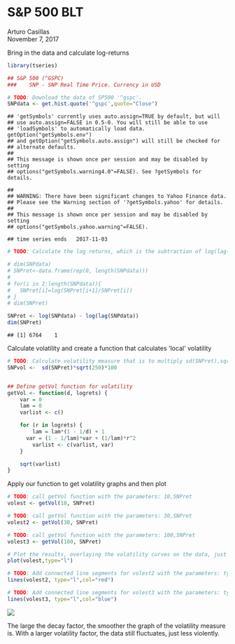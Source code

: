 # S&P 500 BLT
Arturo Casillas  
November 7, 2017  

Bring in the data and calculate log-returns


```r
library(tseries)

## S&P 500 (^GSPC)
###    SNP - SNP Real Time Price. Currency in USD

# TODO: Download the data of SP500 '^gspc'.
SNPdata <- get.hist.quote('^gspc',quote="Close")
```

```
## 'getSymbols' currently uses auto.assign=TRUE by default, but will
## use auto.assign=FALSE in 0.5-0. You will still be able to use
## 'loadSymbols' to automatically load data. getOption("getSymbols.env")
## and getOption("getSymbols.auto.assign") will still be checked for
## alternate defaults.
## 
## This message is shown once per session and may be disabled by setting 
## options("getSymbols.warning4.0"=FALSE). See ?getSymbols for details.
```

```
## 
## WARNING: There have been significant changes to Yahoo Finance data.
## Please see the Warning section of '?getSymbols.yahoo' for details.
## 
## This message is shown once per session and may be disabled by setting
## options("getSymbols.yahoo.warning"=FALSE).
```

```
## time series ends   2017-11-03
```

```r
# TODO: Calculate the log returns, which is the subtraction of log(lag(SNPdata)) and log(SNPdata)

# dim(SNPdata)
# SNPret<-data.frame(rep(0, length(SNPdata)))
# 
# for(i in 2:length(SNPdata)){
#   SNPret[i]=log(SNPret[i+1]/SNPret[i])
# }
# dim(SNPret)

SNPret <- log(SNPdata) - log(lag(SNPdata))
dim(SNPret)
```

```
## [1] 6764    1
```

Calculate volatility and create a function that calculates 'local' volatility


```r
# TODO: Calculate volatility measure that is to multiply sd(SNPret),sqrt(250), 100
SNPvol <-  sd(SNPret)*sqrt(250)*100


## Define getVol function for volatility
getVol <- function(d, logrets) {
	var = 0
	lam = 0
	varlist <- c()

	for (r in logrets) {
		lam = lam*(1 - 1/d) + 1
	  var = (1 - 1/lam)*var + (1/lam)*r^2
		varlist <- c(varlist, var)
	}

	sqrt(varlist)
}
```

Apply our function to get volatility graphs and then plot


```r
# TODO: call getVol function with the parameters: 10,SNPret
volest <- getVol(10, SNPret)

# TODO: call getVol function with the parameters: 30,SNPret
volest2 <- getVol(30, SNPret)

# TODO: call getVol function with the parameters: 100,SNPret
volest3 <- getVol(100, SNPret)

# Plot the results, overlaying the volatility curves on the data, just as was done in the S&P example.
plot(volest,type="l")

# TODO: Add connected line segments for volest2 with the parameters: type="l",col="red"
lines(volest2, type="l",col="red")

# TODO: Add connected line segments for volest3 with the parameters: type="l",col="blue"
lines(volest3, type="l",col="blue")
```

![](ACasillasSP500_files/figure-html/unnamed-chunk-3-1.png)<!-- -->


The large the decay factor, the smoother the graph of the volatility measure is. With a larger volatility factor, the data still fluctuates, just less violently.
